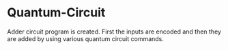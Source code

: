 # Quantum-Circuit
Adder circuit program is created. First the inputs are encoded and then they are added by using various quantum circuit commands.

